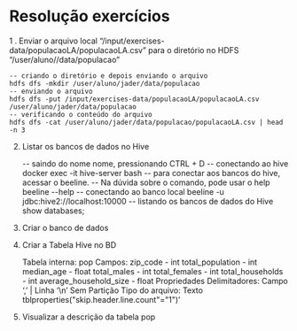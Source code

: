 # Resolução exercícios

1 . Enviar o arquivo local “/input/exercises-data/populacaoLA/populacaoLA.csv” para o diretório no HDFS “/user/aluno/<nome>/data/populacao”
  
    -- criando o diretório e depois enviando o arquivo
    hdfs dfs -mkdir /user/aluno/jader/data/populacao
    -- enviando o arquivo
    hdfs dfs -put /input/exercises-data/populacaoLA/populacaoLA.csv /user/aluno/jader/data/populacao
    -- verificando o conteúdo do arquivo
    hdfs dfs -cat /user/aluno/jader/data/populacao/populacaoLA.csv | head -n 3
  
2. Listar os bancos de dados no Hive
  
  
    -- saindo do nome nome, pressionando CTRL + D
    -- conectando ao hive
    docker exec -it hive-server bash
    -- para conectar aos bancos do hive, acessar o beeline. 
    -- Na dúvida sobre o comando, pode usar o help
    beeline --help
    -- conectando ao banco local
    beeline -u jdbc:hive2://localhost:10000
    -- listando os bancos de dados do Hive
    show databases;

3. Criar o banco de dados <nome>

4. Criar a Tabela Hive no BD <nome>

    Tabela interna: pop
    Campos:
        zip_code - int
        total_population - int
        median_age - float
        total_males - int
        total_females - int
        total_households - int
        average_household_size - float
    Propriedades
        Delimitadores: Campo ‘,’ | Linha ‘\n’
        Sem Partição
        Tipo do arquivo: Texto
        tblproperties("skip.header.line.count"="1")’

5. Visualizar a descrição da tabela pop
